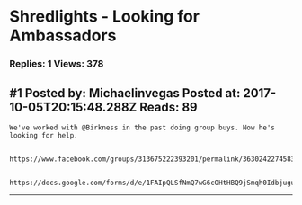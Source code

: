 # Shredlights - Looking for Ambassadors

### Replies: 1 Views: 378

## \#1 Posted by: Michaelinvegas Posted at: 2017-10-05T20:15:48.288Z Reads: 89

```
We've worked with @Birkness in the past doing group buys. Now he's looking for help. 


https://www.facebook.com/groups/313675222393201/permalink/363024227458300/


https://docs.google.com/forms/d/e/1FAIpQLSfNmQ7wG6cOHtHBQ9jSmqh0IdbjuguzXKDxsdjJqrmjCUSF6g/viewform
```

---
